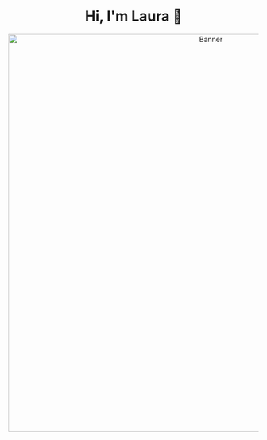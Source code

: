 <div align="center">
  <h1 align="center">Hi, I'm Laura 👋</h1>
</div>

<div align="center">
  <img src="https://i.imgur.com/bOgkdrY.png" alt="Banner" width="800">
</div>
